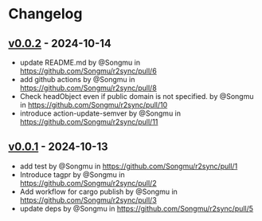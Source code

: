 # Changelog

## [v0.0.2](https://github.com/Songmu/r2sync/compare/v0.0.1...v0.0.2) - 2024-10-14
- update README.md by @Songmu in https://github.com/Songmu/r2sync/pull/6
- add github actions by @Songmu in https://github.com/Songmu/r2sync/pull/8
- Check headObject even if public domain is not specified. by @Songmu in https://github.com/Songmu/r2sync/pull/10
- introduce action-update-semver by @Songmu in https://github.com/Songmu/r2sync/pull/11

## [v0.0.1](https://github.com/Songmu/r2sync/commits/v0.0.1) - 2024-10-13
- add test by @Songmu in https://github.com/Songmu/r2sync/pull/1
- Introduce tagpr by @Songmu in https://github.com/Songmu/r2sync/pull/2
- Add workflow for cargo publish by @Songmu in https://github.com/Songmu/r2sync/pull/3
- update deps by @Songmu in https://github.com/Songmu/r2sync/pull/5
